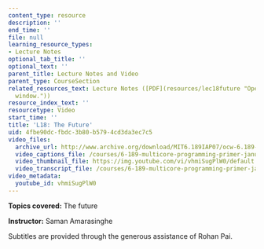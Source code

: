 ```yaml
---
content_type: resource
description: ''
end_time: ''
file: null
learning_resource_types:
- Lecture Notes
optional_tab_title: ''
optional_text: ''
parent_title: Lecture Notes and Video
parent_type: CourseSection
related_resources_text: Lecture Notes ([PDF](resources/lec18future "Open in a new
  window."))
resource_index_text: ''
resourcetype: Video
start_time: ''
title: 'L18: The Future'
uid: 4fbe90dc-fbdc-3b80-b579-4cd3da3ec7c5
video_files:
  archive_url: http://www.archive.org/download/MIT6.189IAP07/ocw-6.189-iap07-lec18_300k.mp4
  video_captions_file: /courses/6-189-multicore-programming-primer-january-iap-2007/afc93a23dc5c55a0a4717793f1b285ec_vhmiSugPlW0.vtt
  video_thumbnail_file: https://img.youtube.com/vi/vhmiSugPlW0/default.jpg
  video_transcript_file: /courses/6-189-multicore-programming-primer-january-iap-2007/265d09ae743293c6f9e1759caa26cdcd_vhmiSugPlW0.pdf
video_metadata:
  youtube_id: vhmiSugPlW0
---
```


**Topics covered:** The future

**Instructor:** Saman Amarasinghe

Subtitles are provided through the generous assistance of Rohan Pai.